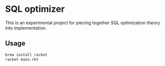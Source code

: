 # SQL optimizer

This is an experimental project for piecing together SQL optimization
theory into implementation.

## Usage

```sh
brew install racket
racket main.rkt
```

